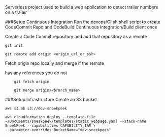 Serverless project used to build a web application to
detect trailer numbers on a trailer


###Setup Continuous Integration
Run the devops/CI.sh shell script to create CodeCommit
Repo and CodeBuild Continuous Integration/Build client once

Create a Code Commit repository and add that repository as a remote

```
git init

git remote add origin <origin_url_or_ssh>

```


Fetch origin repo locally and merge if the remote

has any references you do not

```
    git fetch origin

    git merge origin/<branch_name>
```



###Setup Infrastructure
Create an S3 bucket

```
aws s3 mb s3://dev-sneekpeek
```


```
aws cloudformation deploy --template-file ~/Documents/sneakpeek/templates/static_webpage.yaml --stack-name SneekPeek --capabilities CAPABILITY_IAM \
--parameter-overrides BucketName="dev-sneekpeek"
```
